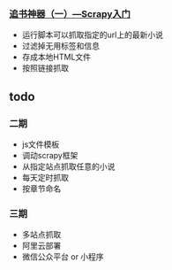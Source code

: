 ### [追书神器（一）—Scrapy入门](https://yanyezhang.github.io/2017/12/19/Scrapy%E5%85%A5%E9%97%A8%E5%AE%9E%E7%8E%B0%E2%80%94%E6%87%92%E4%BA%BA%E8%BF%BD%E4%B9%A6/)
* 运行脚本可以抓取指定的url上的最新小说
* 过滤掉无用标签和信息
* 存成本地HTML文件
* 按照链接抓取

## todo
### 二期
* js文件模板
* 调动scrapy框架
* 从指定站点抓取任意的小说
* 每天定时抓取
* 按章节命名

### 三期
* 多站点抓取
* 阿里云部署
* 微信公众平台 or 小程序
